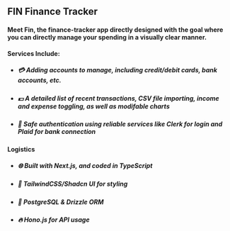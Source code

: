 ## FIN Finance Tracker

#### Meet Fin, the finance-tracker app directly designed with the goal where you can directly manage your spending in a visually clear manner.
#### Services Include:
- ##### 💳 Adding accounts to manage, including credit/debit cards, bank accounts, etc.
- ##### 💵 A detailed list of recent transactions, CSV file importing, income and expense toggling, as well as modifable charts
- ##### 🔐 Safe authentication using reliable services like Clerk for login and Plaid for bank connection

#### Logistics
- ##### 🌐 Built with Next.js, and coded in TypeScript
- ##### 🎨 TailwindCSS/Shadcn UI for styling
- ##### 💾 PostgreSQL & Drizzle ORM
- ##### 🔥 Hono.js for API usage
